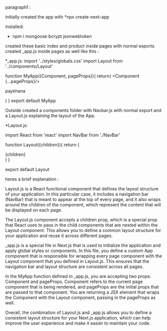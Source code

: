 paragraph1 :

initially created the app with
*npx create-next-app

installed:
* npm i mongoose bcrypt jsonwebtoken

created these basic index and product inside pages with normal exports. created _app.js inside pages as well like this :

*_app.js:
import '../styles/globals.css'
import Layout from '../components/Layout'

function MyApp({Component, pageProps}){
    return(
    <Layout>
        <Component {...pageProps}/>
        <p>paykhana</p>
    </Layout>
    )
}
export default MyApp

Outside created a components folder with Navbar.js with normal export and a Layout.js explaining the layout of the App. 

*Layout.js:

import React from 'react'
import NavBar from './NavBar'

function Layout({children}){
    return (
        <div>
            <NavBar/>
            {children}
        </div>
    )
}

export default Layout

heres a brief explanation :

Layout.js is a React functional component that defines the layout structure of your application. In this particular case, it includes a navigation bar (NavBar) that is meant to appear at the top of every page, and it also wraps around the children of the component, which represent the content that will be displayed on each page.

The Layout.js component accepts a children prop, which is a special prop that React uses to pass in the child components that are nested within the Layout component. This allows you to define a common layout structure for your application and reuse it across different pages.

_app.js is a special file in Next.js that is used to initialize the application and apply global styles or components. In this file, you define a custom App component that is responsible for wrapping every page component with the Layout component that you defined in Layout.js. This ensures that the navigation bar and layout structure are consistent across all pages.

In the MyApp function defined in _app.js, you are accepting two props: Component and pageProps. Component refers to the current page component that is being rendered, and pageProps are the initial props that are passed to that component. You are returning a JSX element that wraps the Component with the Layout component, passing in the pageProps as well.

Overall, the combination of Layout.js and _app.js allows you to define a consistent layout structure for your Next.js application, which can help improve the user experience and make it easier to maintain your code.
